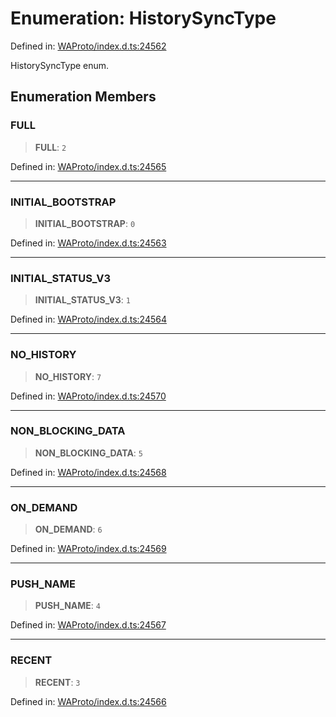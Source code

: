 # Enumeration: HistorySyncType

Defined in: [WAProto/index.d.ts:24562](https://github.com/Fokusdotid/bail/blob/a1b2bb6d3d63874a4f497e70ebd6347b2869da8e/WAProto/index.d.ts#L24562)

HistorySyncType enum.

## Enumeration Members

### FULL

> **FULL**: `2`

Defined in: [WAProto/index.d.ts:24565](https://github.com/Fokusdotid/bail/blob/a1b2bb6d3d63874a4f497e70ebd6347b2869da8e/WAProto/index.d.ts#L24565)

***

### INITIAL\_BOOTSTRAP

> **INITIAL\_BOOTSTRAP**: `0`

Defined in: [WAProto/index.d.ts:24563](https://github.com/Fokusdotid/bail/blob/a1b2bb6d3d63874a4f497e70ebd6347b2869da8e/WAProto/index.d.ts#L24563)

***

### INITIAL\_STATUS\_V3

> **INITIAL\_STATUS\_V3**: `1`

Defined in: [WAProto/index.d.ts:24564](https://github.com/Fokusdotid/bail/blob/a1b2bb6d3d63874a4f497e70ebd6347b2869da8e/WAProto/index.d.ts#L24564)

***

### NO\_HISTORY

> **NO\_HISTORY**: `7`

Defined in: [WAProto/index.d.ts:24570](https://github.com/Fokusdotid/bail/blob/a1b2bb6d3d63874a4f497e70ebd6347b2869da8e/WAProto/index.d.ts#L24570)

***

### NON\_BLOCKING\_DATA

> **NON\_BLOCKING\_DATA**: `5`

Defined in: [WAProto/index.d.ts:24568](https://github.com/Fokusdotid/bail/blob/a1b2bb6d3d63874a4f497e70ebd6347b2869da8e/WAProto/index.d.ts#L24568)

***

### ON\_DEMAND

> **ON\_DEMAND**: `6`

Defined in: [WAProto/index.d.ts:24569](https://github.com/Fokusdotid/bail/blob/a1b2bb6d3d63874a4f497e70ebd6347b2869da8e/WAProto/index.d.ts#L24569)

***

### PUSH\_NAME

> **PUSH\_NAME**: `4`

Defined in: [WAProto/index.d.ts:24567](https://github.com/Fokusdotid/bail/blob/a1b2bb6d3d63874a4f497e70ebd6347b2869da8e/WAProto/index.d.ts#L24567)

***

### RECENT

> **RECENT**: `3`

Defined in: [WAProto/index.d.ts:24566](https://github.com/Fokusdotid/bail/blob/a1b2bb6d3d63874a4f497e70ebd6347b2869da8e/WAProto/index.d.ts#L24566)
